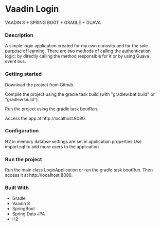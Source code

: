 # Vaadin Login
VAADIN 8 + SPRING BOOT + GRADLE + GUAVA

### Description
A simple login application created for my own curiosity and for the sole purpose of learning.
There are two methods of calling the authentication logic: by directly calling the method responsible for it or by using Guava event bus.

### Getting started

Download the project from Github.

Compile the project using the gradle task build (with "gradlew.bat build" or "gradlew build").

Run the project using the gradle task bootRun.

Access the app at http://localhost:8080.

### Configuration

H2 in memory databse settings are set in application.properties
Use import.sql to add more users to the application

### Run the project

Run the main class LoginApplication or run the gradle task bootRun. Then access it at 
http://localhost:8080.

### Built With
* Gradle
* Vaadin 8
* SpringBoot
* Spring Data JPA
* H2
